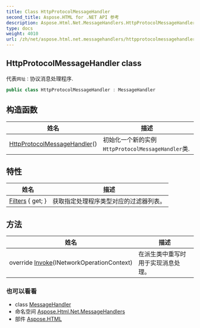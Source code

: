 ```yaml
---
title: Class HttpProtocolMessageHandler
second_title: Aspose.HTML for .NET API 参考
description: Aspose.Html.Net.MessageHandlers.HttpProtocolMessageHandler 班级. 代表网址协议消息处理程序.
type: docs
weight: 4010
url: /zh/net/aspose.html.net.messagehandlers/httpprotocolmessagehandler/
---
```

## HttpProtocolMessageHandler class

代表`网址：`协议消息处理程序.

```csharp
public class HttpProtocolMessageHandler : MessageHandler
```

## 构造函数

| 姓名 | 描述 |
| --- | --- |
| [HttpProtocolMessageHandler](httpprotocolmessagehandler/)() | 初始化一个新的实例`HttpProtocolMessageHandler`类. |

## 特性

| 姓名 | 描述 |
| --- | --- |
| [Filters](../../aspose.html.net/messagehandler/filters/) { get; } | 获取指定处理程序类型对应的过滤器列表。 |

## 方法

| 姓名 | 描述 |
| --- | --- |
| override [Invoke](../../aspose.html.net.messagehandlers/httpprotocolmessagehandler/invoke/)(INetworkOperationContext) | 在派生类中重写时用于实现消息处理。 |

### 也可以看看

* class [MessageHandler](../../aspose.html.net/messagehandler/)
* 命名空间 [Aspose.Html.Net.MessageHandlers](../../aspose.html.net.messagehandlers/)
* 部件 [Aspose.HTML](../../)


